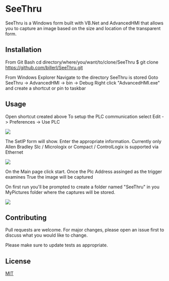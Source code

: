# SeeThru

SeeThru is a Windows form built with VB.Net and AdvancedHMI that allows you to 
capture an image based on the size and location of the transparent form.

## Installation

From Git Bash
cd directory/where/you/want/to/clone/SeeThru
$ git clone https://github.com/billerl/SeeThru.git

From Windows Explorer
Navigate to the directory SeeThru is stored
Goto SeeThru -> AdvancedHMI -> bin -> Debug
Right click "AdvancedHMI.exe" and create a shortcut or pin to taskbar

## Usage

Open shortcut created above
To setup the PLC communication
select Edit -> Preferences -> Use PLC

 <img src="http://lukebiller.com/Images/UsePLC.png">

 The SetIP form will show. 
 Enter the appropriate information.
 Currently only Allen Bradley Slc / Micrologix or Compact / ControlLogix is supported via Ethernet

 <img src="http://lukebiller.com/Images/SetIP.png">

 On the Main page click start. 
 Once the Plc Address assinged as the trigger examines True the image will be captured

 On first run you'll be prompted to create a folder named "SeeThru" in you MyPictures folder where the captures will be stored.
 
 <img src="http://lukebiller.com/Images/CreateFolder.png">


## Contributing
Pull requests are welcome. For major changes, please open an issue first to discuss what you would like to change.

Please make sure to update tests as appropriate.

## License
[MIT](https://choosealicense.com/licenses/mit/)